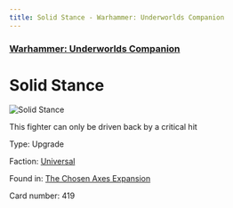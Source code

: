 ```yaml
---
title: Solid Stance - Warhammer: Underworlds Companion
---
```


### [Warhammer: Underworlds Companion](https://guidokessels.github.io/wh-underworlds)

  

# Solid Stance

![Solid Stance](https://warhammerunderworlds.com/wp-content/uploads/sites/6/2018/02/419_ENG.png)

This fighter can only be driven back by a critical hit

Type: Upgrade

Faction: [Universal](https://guidokessels.github.io/wh-underworlds/factions/universal)

Found in: [The Chosen Axes Expansion](https://guidokessels.github.io/wh-underworlds/locations/the-chosen-axes-expansion)

Card number: 419
